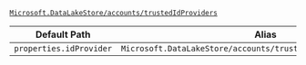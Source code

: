 [`Microsoft.DataLakeStore/accounts/trustedIdProviders`](https://docs.microsoft.com/en-us/azure/templates/microsoft.datalakestore/accounts/trustedidproviders)

| Default Path | Alias |
|---|---|
| `properties.idProvider` | `Microsoft.DataLakeStore/accounts/trustedIdProviders/idProvider` |

